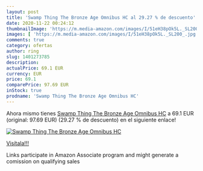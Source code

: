 ```yaml
---
layout: post
title: 'Swamp Thing The Bronze Age Omnibus HC al 29.27 % de descuento'
date: 2020-11-22 00:24:12
thumbnailImage: 'https://m.media-amazon.com/images/I/51eH38pOk5L._SL200_.jpg'
images: [ 'https://m.media-amazon.com/images/I/51eH38pOk5L._SL200_.jpg' ]
comments: true
category: ofertas
author: ring
slug: 1401273785
description:
actualPrice: 69.1 EUR
currency: EUR
price: 69.1
comparePrice: 97.69 EUR
inStock: true
prodname: 'Swamp Thing The Bronze Age Omnibus HC'
---
```


Ahora mismo tienes [Swamp Thing The Bronze Age Omnibus HC](https://www.amazon.es/dp/1401273785/?tag=tolees-21) a 69.1 EUR (original: 97.69 EUR) (29.27 %  de descuento) en el siguiente enlace!

[![Swamp Thing The Bronze Age Omnibus HC](https://m.media-amazon.com/images/I/51eH38pOk5L._SL200_.jpg)](https://www.amazon.es/dp/1401273785/?tag=tolees-21)

[Visítala!!!](https://www.amazon.es/dp/1401273785/?tag=tolees-21)

Links participate in Amazon Associate program and might generate a comission on qualifying sales
